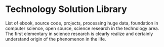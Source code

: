 # Technology Solution Library
List of ebook, source code, projects, processing huge data, foundation in computer science, open source, science research in the technology area. The first elementary in science research is clearly realize and certainly understand origin of the phenomenon in the life.   
